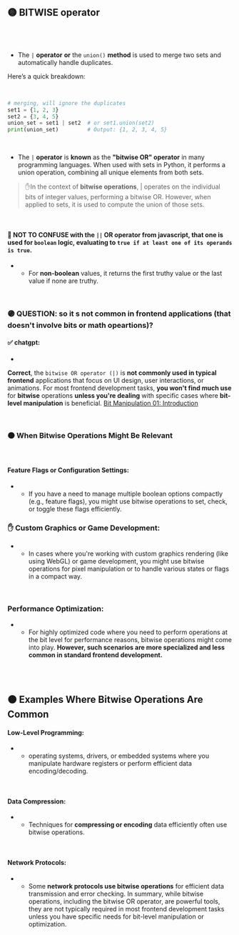 
## 🟡 BITWISE operator

<br>

<br>

-   The `|` **operator** **or** the `union()` **method** is used to merge two sets and automatically handle duplicates.

Here’s a quick breakdown:

<br>

```python
# merging, will ignore the duplicates
set1 = {1, 2, 3}
set2 = {3, 4, 5}
union_set = set1 | set2  # or set1.union(set2)
print(union_set)         # Output: {1, 2, 3, 4, 5}

```

<br>

- The `|` **operator** is **known** as the **"bitwise OR" operator** in many programming languages. When used with sets in Python, it performs a union operation, combining all unique elements from both sets.

> ✋In the context of **bitwise operations**, | operates on the individual bits of integer values, performing a bitwise OR. However, when applied to sets, it is used to compute the union of those sets.

<br>

#### 🔴 NOT TO CONFUSE with the `||` **OR** operator from javascript, that one is used for `boolean` logic, evaluating to `true if at least one of its operands is true`.

- - For **non-boolean** values, it returns the first truthy value or the last value if none are truthy.

<br>

### 🟣 QUESTION: so it s not common in frontend applications (that doesn't involve bits or math opeartions)?

#### ✅ chatgpt:

-
**Correct**, the `bitwise OR operator (|)` is **not commonly used in typical frontend** applications that focus on UI design, user interactions, or animations. For most frontend development tasks, **you won't find much use** for **bitwise** operations **unless you're dealing** with specific cases where **bit-level manipulation**  is beneficial. [Bit Manipulation 01: Introduction](https://youtu.be/uUtb0BaeosQ?si=SD3NqOeSLQBWJVnb)

<br>


### 🟠 When Bitwise Operations Might Be Relevant

<br>

#### Feature Flags or Configuration Settings:

- - If you have a need to manage multiple boolean options compactly (e.g., feature flags), you might use bitwise operations to set, check, or toggle these flags efficiently.


### ✋ Custom Graphics or Game Development:

- - In cases where you're working with custom graphics rendering (like using WebGL) or game development, you might use bitwise operations for pixel manipulation or to handle various states or flags in a compact way.

<br>

### Performance Optimization:

- - For highly optimized code where you need to perform operations at the bit level for performance reasons, bitwise operations might come into play. **However, such scenarios are more specialized and less common in standard frontend development.**


<br>
<br>

## 🟠 Examples Where Bitwise Operations Are Common


#### Low-Level Programming:

- - operating systems, drivers, or embedded systems where you manipulate hardware registers or perform efficient data encoding/decoding.


<br>


#### Data Compression:

- - Techniques for **compressing or encoding** data efficiently often use bitwise operations.


<br>

#### Network Protocols:


- - Some **network protocols use bitwise operations** for efficient data transmission and error checking.
In summary, while bitwise operations, including the bitwise OR operator, are powerful tools, they are not typically required in most frontend development tasks unless you have specific needs for bit-level manipulation or optimization.